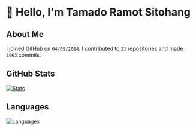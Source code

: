 # :wave: Hello, I'm Tamado Ramot Sitohang

## About Me
I joined GitHub on `04/05/2014`. I contributed to `21` repositories and made `1963` commits.

## GitHub Stats
[![Stats][stat]](#github-stats)

## Languages
[![Languages][lang]](#languages)

[stat]: https://github-readme-stats.vercel.app/api?username=ramottamado&show_icons=true&theme=graywhite&disable_animations=true&hide_title=true
[lang]: https://github-readme-stats.vercel.app/api/top-langs/?username=ramottamado&layout=default&theme=graywhite&hide_title=true&langs_count=10&exclude_repo=ramottamado.dev,TIL,template-blog,dotfiles&card_width=495
